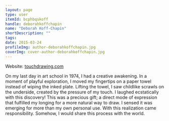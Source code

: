 ```yaml
---
layout: page
type: user
itemId: bcphbqskoff
handle: deborahkoffchapin
name: "Deborah Koff-Chapin"
shortDescription: ""
tags:
date: 2015-03-24
profileImg: author-deborahkoffchapin.jpg
coverImg: cover-author-deborahkoffchapin.jpg
---
```

Website: [touchdrawing.com](https://touchdrawing.com/)

On my last day in art school in 1974, I had a creative awakening. In a moment of playful exploration, I moved my fingertips on a paper towel instead of wiping the inked plate. Lifting the towel, I saw childlike scrawls on the underside, created by the pressure of my touch. I laughed ecstatically with this discovery! This was a precious gift; a direct mode of expression that fulfilled my longing for a more natural way to draw. I sensed it was emerging for more than my own personal use. With this realization came responsibility. Somehow, I would share this process with the world.
